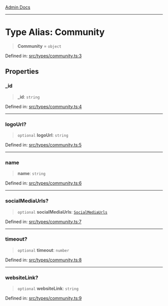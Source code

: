 [Admin Docs](/)

***

# Type Alias: Community

> **Community** = `object`

Defined in: [src/types/community.ts:3](https://github.com/PalisadoesFoundation/talawa-admin/blob/main/src/types/community.ts#L3)

## Properties

### \_id

> **\_id**: `string`

Defined in: [src/types/community.ts:4](https://github.com/PalisadoesFoundation/talawa-admin/blob/main/src/types/community.ts#L4)

***

### logoUrl?

> `optional` **logoUrl**: `string`

Defined in: [src/types/community.ts:5](https://github.com/PalisadoesFoundation/talawa-admin/blob/main/src/types/community.ts#L5)

***

### name

> **name**: `string`

Defined in: [src/types/community.ts:6](https://github.com/PalisadoesFoundation/talawa-admin/blob/main/src/types/community.ts#L6)

***

### socialMediaUrls?

> `optional` **socialMediaUrls**: [`SocialMediaUrls`](../../socialmedia/type-aliases/SocialMediaUrls.md)

Defined in: [src/types/community.ts:7](https://github.com/PalisadoesFoundation/talawa-admin/blob/main/src/types/community.ts#L7)

***

### timeout?

> `optional` **timeout**: `number`

Defined in: [src/types/community.ts:8](https://github.com/PalisadoesFoundation/talawa-admin/blob/main/src/types/community.ts#L8)

***

### websiteLink?

> `optional` **websiteLink**: `string`

Defined in: [src/types/community.ts:9](https://github.com/PalisadoesFoundation/talawa-admin/blob/main/src/types/community.ts#L9)
